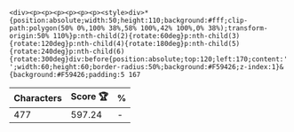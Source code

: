 `<div><p><p><p><p><p><p><style>div>*{position:absolute;width:50;height:110;background:#fff;clip-path:polygon(50% 0%,100% 38%,58% 100%,42% 100%,0% 38%);transform-origin:50% 110%}p:nth-child(2){rotate:60deg}p:nth-child(3){rotate:120deg}p:nth-child(4){rotate:180deg}p:nth-child(5){rotate:240deg}p:nth-child(6){rotate:300deg}div:before{position:absolute;top:120;left:170;content:'';width:60;height:60;border-radius:50%;background:#F59426;z-index:1}&{background:#F59426;padding:5 167`

| Characters | Score 🏆 | %   |
| ---------- | -------- | --- |
| 477        | 597.24   | -   |
